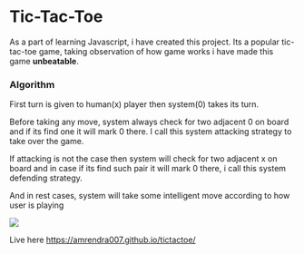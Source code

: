 # Tic-Tac-Toe
As a part of learning Javascript, i have created this project.
Its a popular tic-tac-toe game, taking observation of how game 
works i have made this game **unbeatable**.

### Algorithm 

First turn is given to human(x) player then system(0) takes its turn.

Before taking any move, system always check for two adjacent 0 on board and if its find one it will mark 0 there.
I call this system attacking strategy to take over the game.

If attacking is not the case then system will check for two adjacent x on board and in case if its find such pair
it will mark 0 there, i call this system defending strategy.

And in rest cases, system will take some intelligent move according to how user is playing

![](https://drive.google.com/open?id=184i_HTA5WMGiJfwQa1uvVgvm_DQiRp6A)


Live here <https://amrendra007.github.io/tictactoe/>
